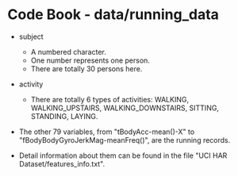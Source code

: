 # Code Book - data/running_data
- subject
    - A numbered character.
    - One number represents one person.
    - There are totally 30 persons here.
    
- activity
    - There are totally 6 types of activities:
    WALKING, WALKING_UPSTAIRS, WALKING_DOWNSTAIRS, SITTING, STANDING, LAYING.

- The other 79 variables, from "tBodyAcc-mean()-X" to "fBodyBodyGyroJerkMag-meanFreq()", are the running records.
- Detail information about them can be found in the file "UCI HAR Dataset/features_info.txt".